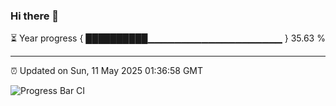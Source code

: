 ### Hi there 👋

⏳ Year progress { ██████████▁▁▁▁▁▁▁▁▁▁▁▁▁▁▁▁▁▁▁▁ } 35.63 %

---

⏰ Updated on Sun, 11 May 2025 01:36:58 GMT

![Progress Bar CI](https://github.com/JuvenileQ/Progress-Bar-CI/workflows/main/badge.svg)
